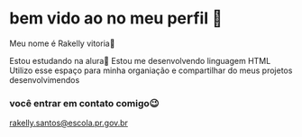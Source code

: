 # bem vido ao no meu perfil 👋

Meu nome é Rakelly vitoria🥰

Estou estudando na alura📒
Estou me desenvolvendo linguagem HTML
Utilizo esse espaço para minha organiação e compartilhar do meus projetos desenvolvimendos

### você entrar em contato comigo😉

rakelly.santos@escola.pr.gov.br
